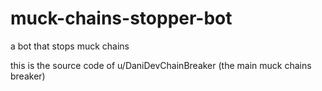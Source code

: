 # muck-chains-stopper-bot
a bot that stops muck chains

this is the source code of u/DaniDevChainBreaker (the main muck chains breaker)
